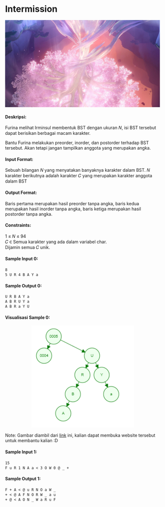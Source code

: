 # Intermission
<p align="center">
  <img src="../../assets/intermission.png"/>
</p>

#### Deskripsi: 
Furina melihat Irminsul membentuk BST dengan ukuran 𝑁, isi BST tersebut dapat berisikan berbagai macam karakter.

Bantu Furina melakukan preorder, inorder, dan postorder terhadap BST tersebut. Akan tetapi jangan tampilkan anggota yang merupakan angka.

#### Input Format:
Sebuah bilangan 𝑁 yang menyatakan banyaknya karakter dalam BST. 𝑁 karakter berikutnya adalah karakter 𝐶 yang merupakan karakter anggota dalam BST

#### Output Format: 
Baris pertama merupakan hasil preorder tanpa angka, baris kedua merupakan hasil inorder tanpa angka, baris ketiga merupakan hasil postorder tanpa angka.

#### Constraints:
1 ≤ 𝑁 ≤ 94<br>
𝐶 ∈ Semua karakter yang ada dalam variabel char.<br>
Dijamin semua 𝐶 unik.

#### Sample Input 0:
```
8
5 U R 4 B A Y a
```

#### Sample Output 0:
```
U R B A Y a
A B R U Y a
A B R a Y U
```

#### Visualisasi Sample 0:
<p align="center">
  <img src="../../assets/intermission_visualization.png"/>
</p>

Note: Gambar diambil dari [link](https://www.cs.usfca.edu/~galles/visualization/BST.html) ini, kalian dapat membuka website tersebut untuk membantu kalian :D

#### Sample Input 1:
```
15
F u R 1 N A a < 3 O W 0 @ _ +
```

#### Sample Output 1:
```
F + A < @ u R N O a W _
+ < @ A F N O R W _ a u
+ @ < A O N _ W a R u F
```
